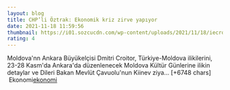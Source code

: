 ```yaml
--- 
layout: blog
title: CHP’li Öztrak: Ekonomik kriz zirve yapıyor
date: 2021-11-18 11:59:56
thumbnail: https://i01.sozcucdn.com/wp-content/uploads/2021/11/18/iecrop/chpli-oztrak-ekonomik-kriz-zirve-yapiyor_4237_dhaphoto1_16_9_1637236784-670x371.jpg
rating: 4
---
```

Moldova'nn Ankara Büyükelçisi Dmitri Croitor, Türkiye-Moldova ilikilerini, 23-28 Kasm'da Ankara'da düzenlenecek Moldova Kültür Günlerine ilikin detaylar ve Dileri Bakan Mevlüt Çavuolu'nun Kiinev ziya… [+6748 chars]</br>&nbsp;Ekonomi<a href="Ekonomi">ekonomi</a>